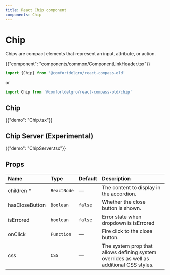 ```yaml
---
title: React Chip component
components: Chip
---
```


# Chip

<p class="description">Chips are compact elements that represent an input, attribute, or action.</p>

{{"component": "components/common/ComponentLinkHeader.tsx"}}

```jsx
import {Chip} from '@comfortdelgro/react-compass-old'
```

or

```jsx
import Chip from '@comfortdelgro/react-compass-old/chip'
```

## Chip

{{"demo": "Chip.tsx"}}

## Chip Server (Experimental)
    
{{"demo": "ChipServer.tsx"}}

## Props

| Name           | Type        | Default | Description                                                                             |
| :------------- | :---------- | :------ | :-------------------------------------------------------------------------------------- |
| children \*    | `ReactNode` | —       | The content to display in the accordion.                                                |
| hasCloseButton | `Boolean`   | `false` | Whether the close button is shown.                                                      |
| isErrored      | `boolean`   | `false` | Error state when dropdown is isErrored                                                  |
| onClick        | `Function`  | —       | Fire click to the close button.                                                         |
| css            | `CSS`       | —       | The system prop that allows defining system overrides as well as additional CSS styles. |
